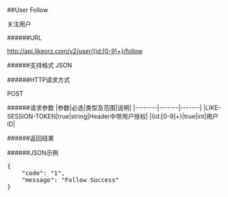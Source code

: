 ##User Follow关注用户######URLhttp://api.likeorz.com/v2/user/{id:[0-9]+}/follow######支持格式JSON######HTTP请求方式POST######请求参数|参数|必选|类型及范围|说明|
|--------|-------|-------|
|LIKE-SESSION-TOKEN|true|string|Header中带用户授权|
|{id:[0-9]+}|true|int|用户ID|
######返回结果######JSON示例<pre>{
    "code": "1", 
    "message": "Follow Success"
}
</pre>